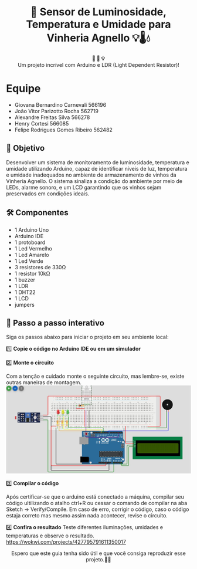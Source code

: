 <h1 align="center">🚀 Sensor de Luminosidade, Temperatura e Umidade para Vinheria Agnello 💡🌡💧</h1>

<div align="center">
  <strong>🚨 🔧 💡</strong>
</div>
<div align="center">
  Um projeto incrível com Arduino e LDR (Light Dependent Resistor)!
</div>

# Equipe
- Giovana Bernardino Carnevali 566196
- João Vitor Parizotto Rocha 562719
- Alexandre Freitas Silva 566278
- Henry Cortesi 566085
- Felipe Rodrigues Gomes Ribeiro 562482


## 🎯 Objetivo
Desenvolver um sistema de monitoramento de luminosidade, temperatura e umidade utilizando Arduino, capaz de identificar níveis de luz, temperatura e umidade inadequados no ambiente de armazenamento de vinhos da Vinheria Agnello. O sistema sinaliza a condição do ambiente por meio de LEDs, alarme sonoro, e um LCD garantindo que os vinhos sejam preservados em condições ideais.

## 🛠️ Componentes
- 1 Arduino Uno
- Arduino IDE
- 1 protoboard
- 1 Led Vermelho
- 1 Led Amarelo
- 1 Led Verde
- 3 resistores de 330Ω
- 1 resistor 10kΩ
- 1 buzzer
- 1 LDR
- 1 DHT22
- 1 LCD
- jumpers

## 📝 Passo a passo interativo

Siga os passos abaixo para iniciar o projeto em seu ambiente local:

1️⃣ **Copie o código no Arduino IDE ou em um simulador**


2️⃣ **Monte o circuito**

   Com a tenção e cuidado monte o seguinte circuito, mas lembre-se, existe outras maneiras de montagem.
![Sensor](sensor.jpg)


3️⃣ **Compilar o código**

   Após certificar-se que o arduino está conectado a máquina, compilar seu código ultilizando o atalho ctrl+R ou cessar o comando de compilar na aba Sketch -> Verify/Compile. Em caso de erro, corrigir o código, caso o código estaja correto mas mesmo assim nada acontecer, revise o circuito.


4️⃣ **Confira o resultado**
Teste diferentes iluminações, umidades e temperaturas e observe o resultado.
https://wokwi.com/projects/427795791611350017

<div align="center">
  Espero que este guia tenha sido útil e que você consiga reproduzir esse projeto.🎉😄
</div>
